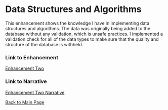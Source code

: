 # Data Structures and Algorithms
This enhancement shows the knowledge I have in implementing data structures and algorithms. The data was originally being added to the database without any validation, which is unsafe practices. I implemented a validation check for all of the data types to make sure that the quality and structure of the database is withheld.  

### Link to Enhancement
[Enhancement Two](https://github.com/madisynk/madisynk.github.io/blob/main/CS499%20Enhancement2%20Mongosh%20MK.js)

### Link to Narrative
[Enhancement Two Narrative](Enhancement-Two-Narrative.md)

[Back to Main Page](https://madisynk.github.io)

